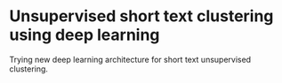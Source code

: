 # Unsupervised short text clustering using deep learning

Trying new deep learning architecture for short text unsupervised clustering.
